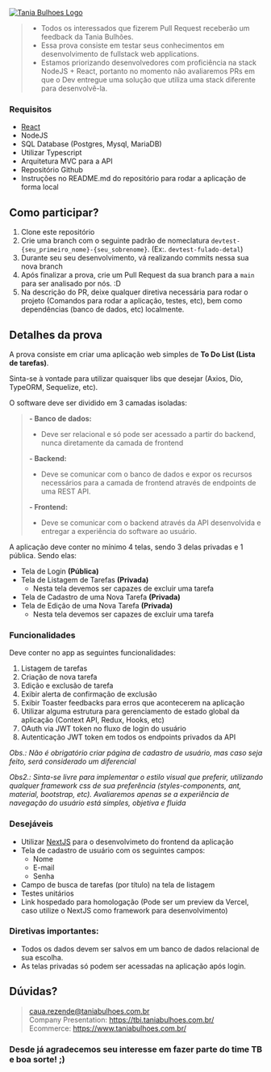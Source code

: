 [![Tania Bulhoes Logo](https://images.squarespace-cdn.com/content/v1/625f0af3cbf96235f8de8b4a/539097a0-548d-4a84-a5fa-6cbbad1964a0/Tania_bulhoes_Logo_Horizontal_Positivo_RGB.png?format=1500w)](https://tbi.taniabulhoes.com.br/)

>- Todos os interessados que fizerem Pull Request receberão um feedback da Tania Bulhões.<br>
>- Essa prova consiste em testar seus conhecimentos em desenvolvimento de fullstack web applications.
>- Estamos priorizando desenvolvedores com proficiência na stack NodeJS + React, portanto no momento não avaliaremos PRs em que o Dev entregue uma solução que utiliza uma stack diferente para desenvolvê-la.

### Requisitos
- [React](https://reactjs.org/docs/getting-started.html)
- NodeJS
- SQL Database (Postgres, Mysql, MariaDB)
- Utilizar Typescript
- Arquitetura MVC para a API
- Repositório Github
- Instruções no README.md do repositório para rodar a aplicação de forma local

## Como participar?
1. Clone este repositório
2. Crie uma branch com o seguinte padrão de nomeclatura `devtest-{seu_primeiro_nome}-{seu_sobrenome}`. (Ex:. `devtest-fulado-detal`)
3. Durante seu seu desenvolvimento, vá realizando commits nessa sua nova branch
4. Após finalizar a prova, crie um Pull Request da sua branch para a `main` para ser analisado por nós. :D
5. Na descrição do PR, deixe qualquer diretiva necessária para rodar o projeto (Comandos para rodar a aplicação, testes, etc), bem como dependências (banco de dados, etc) localmente.

## Detalhes da prova
A prova consiste em criar uma aplicação web simples de **To Do List (Lista de tarefas)**.

Sinta-se à vontade para utilizar quaisquer libs que desejar (Axios, Dio, TypeORM, Sequelize, etc).

O software deve ser dividido em 3 camadas isoladas:
>
>**- Banco de dados:**
>  - Deve ser relacional e só pode ser acessado a partir do backend, nunca diretamente da camada de frontend
>
>**- Backend:**
 > - Deve se comunicar com o banco de dados e expor os recursos necessários para a camada de frontend através de endpoints de uma REST API.
>
>**- Frontend:**
 > - Deve se comunicar com o backend através da API desenvolvida e entregar a experiência do software ao usuário.

A aplicação deve conter no mínimo 4 telas, sendo 3 delas privadas e 1 pública. Sendo elas:
  - Tela de Login **(Pública)**
  - Tela de Listagem de Tarefas **(Privada)**
    - Nesta tela devemos ser capazes de excluir uma tarefa
  - Tela de Cadastro de uma Nova Tarefa **(Privada)**
  - Tela de Edição de uma Nova Tarefa **(Privada)**
    - Nesta tela devemos ser capazes de excluir uma tarefa

### Funcionalidades
Deve conter no app as seguintes funcionalidades:

1. Listagem de tarefas
2. Criação de nova tarefa
3. Edição e exclusão de tarefa
4. Exibir alerta de confirmação de exclusão
5. Exibir Toaster feedbacks para erros que acontecerem na aplicação
6. Utilizar alguma estrutura para gerenciamento de estado global da aplicação (Context API, Redux, Hooks, etc)
8. OAuth via JWT token no fluxo de login do usuário
9. Autenticação JWT token em todos os endpoints privados da API

*Obs.: Não é obrigatório criar página de cadastro de usuário, mas caso seja feito, será considerado um diferencial*

*Obs2.: Sinta-se livre para implementar o estilo visual que preferir, utilizando qualquer framework css de sua preferência (styles-components, ant, material, bootstrap, etc). Avaliaremos apenas se a experiência de navegação do usuário está simples, objetiva e fluida*

### Desejáveis
- Utilizar [NextJS](https://nextjs.org/) para o desenvolvimeto do frontend da aplicação
- Tela de cadastro de usuário com os seguintes campos:
  - Nome
  - E-mail
  - Senha
- Campo de busca de tarefas (por título) na tela de listagem
- Testes unitários
- Link hospedado para homologação (Pode ser um preview da Vercel, caso utilize o NextJS como framework para desenvolvimento)

### Diretivas importantes:
- Todos os dados devem ser salvos em um banco de dados relacional de sua escolha.
- As telas privadas só podem ser acessadas na aplicação após login.

## Dúvidas?
> caua.rezende@taniabulhoes.com.br <br>
> Company Presentation: https://tbi.taniabulhoes.com.br/ <br>
> Ecommerce: https://www.taniabulhoes.com.br/ <br>

### Desde já agradecemos seu interesse em fazer parte do time TB e boa sorte! ;)
